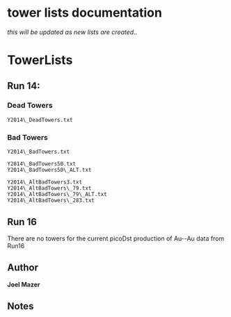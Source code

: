 # tower lists documentation
*this will be updated as new lists are created..*

# TowerLists
## Run 14:
### Dead Towers
```
Y2014\_DeadTowers.txt
```

### Bad Towers
```
Y2014\_BadTowers.txt
```

```
Y2014\_BadTowers50.txt
Y2014\_BadTowers50\_ALT.txt
```

```
Y2014\_AltBadTowers3.txt
Y2014\_AltBadTowers\_79.txt
Y2014\_AltBadTowers\_79\_ALT.txt
Y2014\_AltBadTowers\_283.txt
```

## Run 16
There are no towers for the current picoDst production of Au--Au data from Run16

## Author
**Joel Mazer**

## Notes

